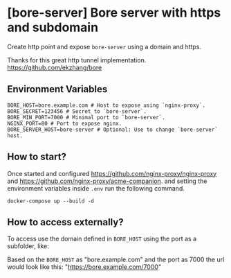 # [bore-server] Bore server with https and subdomain

Create http point and expose `bore-server` using a domain and https.

Thanks for this great http tunnel implementation.
https://github.com/ekzhang/bore

## Environment Variables

```shell
BORE_HOST=bore.example.com # Host to expose using `nginx-proxy`.
BORE_SECRET=123456 # Secret to `bore-server`.
BORE_MIN_PORT=7000 # Minimal port to `bore-server`.
NGINX_PORT=80 # Port to expose nginx.
BORE_SERVER_HOST=bore-server # Optional: Use to change `bore-server` host.
```

## How to start?

Once started and configured https://github.com/nginx-proxy/nginx-proxy and https://github.com/nginx-proxy/acme-companion.
and setting the environment variables inside `.env` run the following command.

```shell
docker-compose up --build -d
```

## How to access externally?

To access use the domain defined in `BORE_HOST` using the port as a subfolder, like:

Based on the `BORE_HOST` as "bore.example.com" and the port as 7000 the url would look like this: "https://bore.example.com/7000"

